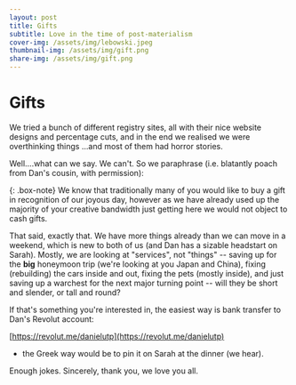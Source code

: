 ```yaml
---
layout: post
title: Gifts
subtitle: Love in the time of post-materialism
cover-img: /assets/img/lebowski.jpeg
thumbnail-img: /assets/img/gift.png
share-img: /assets/img/gift.png
---
```


Gifts
=======

We tried a bunch of different registry sites, all with their nice website designs and percentage cuts, and in the end we realised we were overthinking things ...and most of them had horror stories. 

Well....what can we say. We can't. So we paraphrase (i.e. blatantly poach from Dan's cousin, with permission): 

{: .box-note}
We know that traditionally many of you would like to buy a gift in recognition of our joyous day, however as we have already used up the majority of your creative bandwidth just getting here we would not object to cash gifts.

That said, exactly that. We have more things already than we can move in a weekend, which is new to both of us (and Dan has a sizable headstart on Sarah). Mostly, we are looking at "services", not "things" -- saving up for the **big** honeymoon trip (we're looking at you Japan and China), fixing (rebuilding) the cars inside and out, fixing the pets (mostly inside), and just saving up a warchest for the next major turning point -- will they be short and slender, or tall and round? 


If that's something you're interested in, the easiest way is bank transfer to Dan's Revolut account:

[https://revolut.me/danielutp](https://revolut.me/danielutp) 

- the Greek way would be to pin it on Sarah at the dinner (we hear).

Enough jokes. Sincerely, thank you, we love you all.

